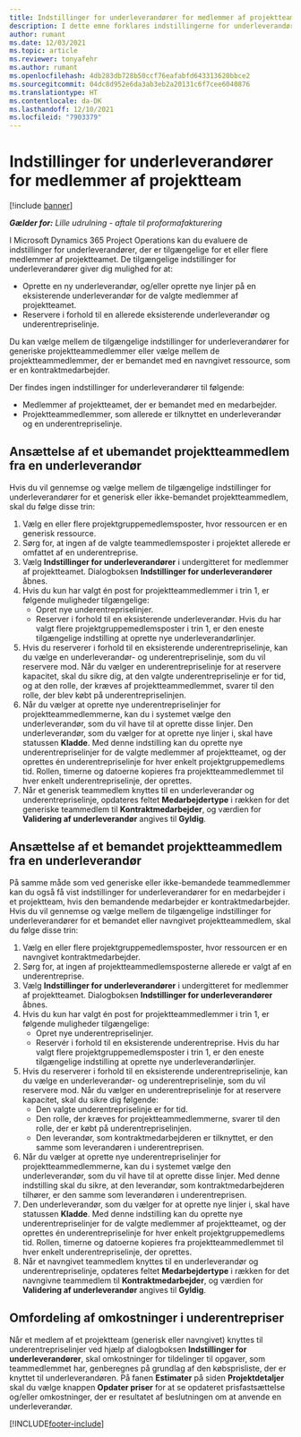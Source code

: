 ```yaml
---
title: Indstillinger for underleverandører for medlemmer af projektteam
description: I dette emne forklares indstillingerne for underleverandører for projektteammedlemmer i Microsoft Dynamics 365 Project Operations.
author: rumant
ms.date: 12/03/2021
ms.topic: article
ms.reviewer: tonyafehr
ms.author: rumant
ms.openlocfilehash: 4db283db728b50ccf76eafabfd643313620bbce2
ms.sourcegitcommit: 04dc8d952e6da3ab3eb2a20131c6f7cee6040876
ms.translationtype: HT
ms.contentlocale: da-DK
ms.lasthandoff: 12/10/2021
ms.locfileid: "7903379"
---
```

# <a name="subcontracting-options-for-project-team-members"></a>Indstillinger for underleverandører for medlemmer af projektteam

[!include [banner](../../includes/dataverse-preview.md)]

_**Gælder for:** Lille udrulning - aftale til proformafakturering_

I Microsoft Dynamics 365 Project Operations kan du evaluere de indstillinger for underleverandører, der er tilgængelige for et eller flere medlemmer af projektteamet. De tilgængelige indstillinger for underleverandører giver dig mulighed for at:

- Oprette en ny underleverandør, og/eller oprette nye linjer på en eksisterende underleverandør for de valgte medlemmer af projektteamet. 
- Reservere i forhold til en allerede eksisterende underleverandør og underentrepriselinje. 

Du kan vælge mellem de tilgængelige indstillinger for underleverandører for generiske projektteammedlemmer eller vælge mellem de projektteammedlemmer, der er bemandet med en navngivet ressource, som er en kontraktmedarbejder. 

Der findes ingen indstillinger for underleverandører til følgende:

- Medlemmer af projektteamet, der er bemandet med en medarbejder. 
- Projektteammedlemmer, som allerede er tilknyttet en underleverandør og en underentrepriselinje. 

## <a name="subcontracting-an-unstaffed-project-team-member"></a>Ansættelse af et ubemandet projektteammedlem fra en underleverandør

Hvis du vil gennemse og vælge mellem de tilgængelige indstillinger for underleverandører for et generisk eller ikke-bemandet projektteammedlem, skal du følge disse trin:

1. Vælg en eller flere projektgruppemedlemsposter, hvor ressourcen er en generisk ressource.
2. Sørg for, at ingen af de valgte teammedlemsposter i projektet allerede er omfattet af en underentreprise. 
3. Vælg **Indstillinger for underleverandører** i undergitteret for medlemmer af projektteamet. Dialogboksen **Indstillinger for underleverandører** åbnes. 
4. Hvis du kun har valgt én post for projektteammedlemmer i trin 1, er følgende muligheder tilgængelige:
    - Opret nye underentrepriselinjer. 
    - Reserver i forhold til en eksisterende underleverandør. Hvis du har valgt flere projektgruppemedlemsposter i trin 1, er den eneste tilgængelige indstilling at oprette nye underleverandørlinjer.
5. Hvis du reserverer i forhold til en eksisterende underentrepriselinje, kan du vælge en underleverandør- og underentrepriselinje, som du vil reservere mod. Når du vælger en underentrepriselinje for at reservere kapacitet, skal du sikre dig, at den valgte underentrepriselinje er for tid, og at den rolle, der kræves af projektteammedlemmet, svarer til den rolle, der blev købt på underentrepriselinjen.
6. Når du vælger at oprette nye underentrepriselinjer for projektteammedlemmerne, kan du i systemet vælge den underleverandør, som du vil have til at oprette disse linjer. Den underleverandør, som du vælger for at oprette nye linjer i, skal have statussen **Kladde**. Med denne indstilling kan du oprette nye underentrepriselinjer for de valgte medlemmer af projektteamet, og der oprettes én underentrepriselinje for hver enkelt projektgruppemedlems tid. Rollen, timerne og datoerne kopieres fra projektteammedlemmet til hver enkelt underentrepriselinje, der oprettes. 
7. Når et generisk teammedlem knyttes til en underleverandør og underentrepriselinje, opdateres feltet **Medarbejdertype** i rækken for det generiske teammedlem til **Kontraktmedarbejder**, og værdien for **Validering af underleverandør** angives til **Gyldig**.

## <a name="subcontracting-a-staffed-project-team-member"></a>Ansættelse af et bemandet projektteammedlem fra en underleverandør

På samme måde som ved generiske eller ikke-bemandede teammedlemmer kan du også få vist indstillinger for underleverandører for en medarbejder i et projektteam, hvis den bemandende medarbejder er kontraktmedarbejder. Hvis du vil gennemse og vælge mellem de tilgængelige indstillinger for underleverandører for et bemandet eller navngivet projektteammedlem, skal du følge disse trin:

1. Vælg en eller flere projektgruppemedlemsposter, hvor ressourcen er en navngivet kontraktmedarbejder.
2. Sørg for, at ingen af projektteammedlemsposterne allerede er valgt af en underentreprise. 
3. Vælg **Indstillinger for underleverandører** i undergitteret for medlemmer af projektteamet. Dialogboksen **Indstillinger for underleverandører** åbnes. 
4. Hvis du kun har valgt én post for projektteammedlemmer i trin 1, er følgende muligheder tilgængelige:
      - Opret nye underentrepriselinjer.
      - Reservér i forhold til en eksisterende underentreprise.
  Hvis du har valgt flere projektgruppemedlemsposter i trin 1, er den eneste tilgængelige indstilling at oprette nye underleverandørlinjer.
5. Hvis du reserverer i forhold til en eksisterende underentrepriselinje, kan du vælge en underleverandør- og underentrepriselinje, som du vil reservere mod. Når du vælger en underentrepriselinje for at reservere kapacitet, skal du sikre dig følgende:
      - Den valgte underentrepriselinje er for tid. 
      - Den rolle, der kræves for projektteammedlemmerne, svarer til den rolle, der er købt på underentrepriselinjen. 
      - Den leverandør, som kontraktmedarbejderen er tilknyttet, er den samme som leverandøren i underentreprisen.
6. Når du vælger at oprette nye underentrepriselinjer for projektteammedlemmerne, kan du i systemet vælge den underleverandør, som du vil have til at oprette disse linjer. Med denne indstilling skal du sikre, at den leverandør, som kontraktmedarbejderen tilhører, er den samme som leverandøren i underentreprisen. 
7. Den underleverandør, som du vælger for at oprette nye linjer i, skal have statussen **Kladde**. Med denne indstilling kan du oprette nye underentrepriselinjer for de valgte medlemmer af projektteamet, og der oprettes én underentrepriselinje for hver enkelt projektgruppemedlems tid. Rollen, timerne og datoerne kopieres fra projektteammedlemmet til hver enkelt underentrepriselinje, der oprettes.  
8. Når et navngivet teammedlem knyttes til en underleverandør og underentrepriselinje, opdateres feltet **Medarbejdertype** i rækken for det navngivne teammedlem til **Kontraktmedarbejder**, og værdien for **Validering af underleverandør** angives til **Gyldig**.

## <a name="re-costing-subcontractor-assignments"></a>Omfordeling af omkostninger i underentrepriser

Når et medlem af et projektteam (generisk eller navngivet) knyttes til underentrepriselinjer ved hjælp af dialogboksen **Indstillinger for underleverandører**, skal omkostninger for tildelinger til opgaver, som teammedlemmet har, genberegnes på grundlag af den købsprisliste, der er knyttet til underleverandøren. På fanen **Estimater** på siden **Projektdetaljer** skal du vælge knappen **Opdater priser** for at se opdateret prisfastsættelse og/eller omkostninger, der er resultatet af beslutningen om at anvende en underleverandør.

[!INCLUDE[footer-include](../../includes/footer-banner.md)]
